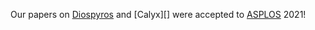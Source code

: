 Our papers on [Diospyros][] and [Calyx][] were accepted to [ASPLOS][] 2021!

[diospyros]: https://github.com/cucapra/diospyros
[futil]: https://calyxir.org
[asplos]: https://asplos-conference.org
